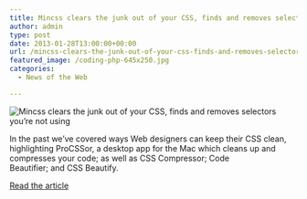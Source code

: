 ```yaml
---
title: Mincss clears the junk out of your CSS, finds and removes selectors you’re not using
author: admin
type: post
date: 2013-01-28T13:00:00+00:00
url: /mincss-clears-the-junk-out-of-your-css-finds-and-removes-selectors-youre-not-using/
featured_image: /coding-php-645x250.jpg
categories:
  - News of the Web

---
```

<img src="https://i1.wp.com/cdn.thenextweb.com/wp-content/blogs.dir/1/files/2013/01/coding-php-645x250.jpg?resize=645%2C250" alt="Mincss clears the junk out of your CSS, finds and removes selectors you’re not using" data-recalc-dims="1" />

In the past we’ve covered ways Web designers can keep their CSS clean, highlighting ProCSSor, a desktop app for the Mac which cleans up and compresses your code; as well as CSS Compressor; Code Beautifier; and CSS Beautify.

<a href="http://thenextweb.com/dd/2013/01/27/mincss-clears-the-junk-out-of-your-css-finds-and-removes-selectors-youre-not-using/" title="Mincss clears the junk out of your CSS, finds and removes selectors you’re not using" target="_blank">Read the article</a>
